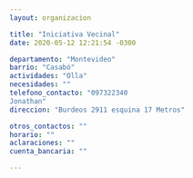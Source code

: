 ```yaml
---
layout: organizacion

title: "Iniciativa Vecinal"
date: 2020-05-12 12:21:54 -0300

departamento: "Montevideo"
barrio: "Casabó"
actividades: "Olla"
necesidades: ""
telefono_contacto: "097322340
Jonathan"
direccion: "Burdeos 2911 esquina 17 Metros"

otros_contactos: ""
horario: ""
aclaraciones: ""
cuenta_bancaria: ""

---
```

